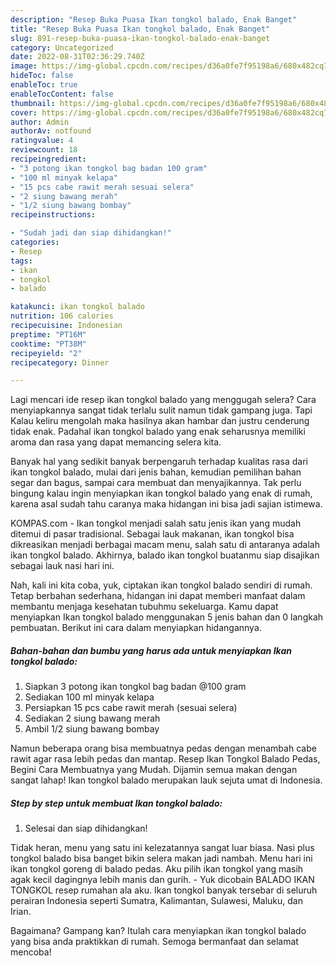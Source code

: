```yaml
---
description: "Resep Buka Puasa Ikan tongkol balado, Enak Banget"
title: "Resep Buka Puasa Ikan tongkol balado, Enak Banget"
slug: 891-resep-buka-puasa-ikan-tongkol-balado-enak-banget
category: Uncategorized
date: 2022-08-31T02:36:29.740Z
image: https://img-global.cpcdn.com/recipes/d36a0fe7f95198a6/680x482cq70/ikan-tongkol-balado-foto-resep-utama.jpg
hideToc: false
enableToc: true
enableTocContent: false
thumbnail: https://img-global.cpcdn.com/recipes/d36a0fe7f95198a6/680x482cq70/ikan-tongkol-balado-foto-resep-utama.jpg
cover: https://img-global.cpcdn.com/recipes/d36a0fe7f95198a6/680x482cq70/ikan-tongkol-balado-foto-resep-utama.jpg
author: Admin
authorAv: notfound
ratingvalue: 4
reviewcount: 18
recipeingredient:
- "3 potong ikan tongkol bag badan 100 gram"
- "100 ml minyak kelapa"
- "15 pcs cabe rawit merah sesuai selera"
- "2 siung bawang merah"
- "1/2 siung bawang bombay"
recipeinstructions:

- "Sudah jadi dan siap dihidangkan!"
categories:
- Resep
tags:
- ikan
- tongkol
- balado

katakunci: ikan tongkol balado 
nutrition: 106 calories
recipecuisine: Indonesian
preptime: "PT16M"
cooktime: "PT38M"
recipeyield: "2"
recipecategory: Dinner

---
```



Lagi mencari ide resep ikan tongkol balado yang menggugah selera? Cara menyiapkannya sangat tidak terlalu sulit namun tidak gampang juga. Tapi Kalau keliru mengolah maka hasilnya akan hambar dan justru cenderung tidak enak. Padahal ikan tongkol balado yang enak seharusnya memiliki aroma dan rasa yang dapat memancing selera kita.


Banyak hal yang sedikit banyak berpengaruh terhadap kualitas rasa dari ikan tongkol balado, mulai dari jenis bahan, kemudian pemilihan bahan segar dan bagus, sampai cara membuat dan menyajikannya. Tak perlu bingung kalau ingin menyiapkan ikan tongkol balado yang enak di rumah, karena asal sudah tahu caranya maka hidangan ini bisa jadi sajian istimewa.

KOMPAS.com - Ikan tongkol menjadi salah satu jenis ikan yang mudah ditemui di pasar tradisional. Sebagai lauk makanan, ikan tongkol bisa dikreasikan menjadi berbagai macam menu, salah satu di antaranya adalah ikan tongkol balado. Akhirnya, balado ikan tongkol buatanmu siap disajikan sebagai lauk nasi hari ini.


Nah, kali ini kita coba, yuk, ciptakan ikan tongkol balado sendiri di rumah. Tetap berbahan sederhana, hidangan ini dapat memberi manfaat dalam membantu menjaga kesehatan tubuhmu sekeluarga. Kamu dapat menyiapkan Ikan tongkol balado menggunakan 5 jenis bahan dan 0 langkah pembuatan. Berikut ini cara dalam menyiapkan hidangannya.

<!--inarticleads1-->

##### Bahan-bahan dan bumbu yang harus ada untuk menyiapkan Ikan tongkol balado:

1. Siapkan 3 potong ikan tongkol bag badan @100 gram
1. Sediakan 100 ml minyak kelapa
1. Persiapkan 15 pcs cabe rawit merah (sesuai selera)
1. Sediakan 2 siung bawang merah
1. Ambil 1/2 siung bawang bombay


Namun beberapa orang bisa membuatnya pedas dengan menambah cabe rawit agar rasa lebih pedas dan mantap. Resep Ikan Tongkol Balado Pedas, Begini Cara Membuatnya yang Mudah. Dijamin semua makan dengan sangat lahap! Ikan tongkol balado merupakan lauk sejuta umat di Indonesia. 

<!--inarticleads2-->

##### Step by step untuk membuat Ikan tongkol balado:


1. Selesai dan siap dihidangkan!

Tidak heran, menu yang satu ini kelezatannya sangat luar biasa. Nasi plus tongkol balado bisa banget bikin selera makan jadi nambah. Menu hari ini ikan tongkol goreng di balado pedas. Aku pilih ikan tongkol yang masih agak kecil dagingnya lebih manis dan gurih. - Yuk dicobain BALADO IKAN TONGKOL resep rumahan ala aku. Ikan tongkol banyak tersebar di seluruh perairan Indonesia seperti Sumatra, Kalimantan, Sulawesi, Maluku, dan Irian. 

Bagaimana? Gampang kan? Itulah cara menyiapkan ikan tongkol balado yang bisa anda praktikkan di rumah. Semoga bermanfaat dan selamat mencoba!
